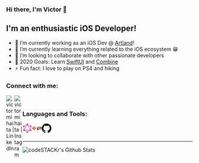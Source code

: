 ### Hi there, I'm Victor 👋

## I'm an enthusiastic iOS Developer!
- 🔭 I’m currently working as an iOS Dev @ [Artland](https://www.artland.com)!
- 🌱 I’m currently learning everything related to the iOS ecosystem 😁
- 👯 I’m looking to collaborate with other passionate developers
- 🥅 2020 Goals: Learn [SwiftUI](https://developer.apple.com/xcode/swiftui/) and [Combine](https://developer.apple.com/documentation/combine)
- ⚡ Fun fact: I love to play on PS4 and hiking

### Connect with me:

[<img align="left" alt="victormihaita | LinkedIn" width="22px" src="https://cdn.jsdelivr.net/npm/simple-icons@v3/icons/linkedin.svg" />](https://www.linkedin.com/in/vmihai12/)
[<img align="left" alt="victormihaita | Instagram" width="22px" src="https://cdn.jsdelivr.net/npm/simple-icons@v3/icons/instagram.svg" />](https://www.instagram.com/victormihaita/)

<br />

### Languages and Tools:

[<img align="left" alt="GraphQL" width="26px" src="https://raw.githubusercontent.com/github/explore/80688e429a7d4ef2fca1e82350fe8e3517d3494d/topics/graphql/graphql.png" />](https://www.apollographql.com)
[<img align="left" alt="Git" width="26px" src="https://raw.githubusercontent.com/github/explore/80688e429a7d4ef2fca1e82350fe8e3517d3494d/topics/git/git.png" />](https://github.com)
[<img align="left" alt="GitHub" width="26px" src="https://raw.githubusercontent.com/github/explore/78df643247d429f6cc873026c0622819ad797942/topics/github/github.png" />](https://github.com)

<br />
<br />

---

<img align="left" alt="codeSTACKr's Github Stats" src="https://github-readme-stats.codestackr.vercel.app/api?username=victormihaita&show_icons=true&hide_border=true" />

